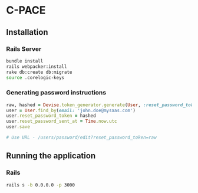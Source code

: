 # C-PACE

## Installation

### Rails Server

```bash
bundle install
rails webpacker:install
rake db:create db:migrate
source .corelogic-keys
```

### Generating password instructions
```ruby
raw, hashed = Devise.token_generator.generate(User, :reset_password_token)
user = User.find_by(email: 'john.doe@mysaas.com')
user.reset_password_token = hashed
user.reset_password_sent_at = Time.now.utc
user.save

# Use URL - /users/password/edit?reset_password_token=raw
```

## Running the application

### Rails
```bash
rails s -b 0.0.0.0 -p 3000
```
